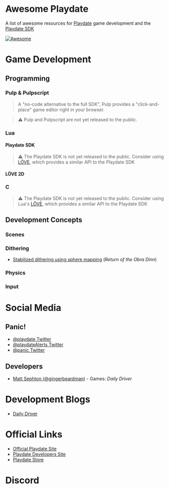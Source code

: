 # Awesome Playdate
A list of awesome resources for [Playdate](https://play.date) game development and the [Playdate SDK](https://play.date/dev/)

[![Awesome](https://awesome.re/badge-flat2.svg)](https://awesome.re)

# Game Development

## Programming

### Pulp & Pulpscript
> A "no-code alternative to the full SDK", Pulp provides a "click-and-place" game editor right in your browser.

> ⚠️ Pulp and Pulpscript are not yet released to the public.

### Lua

#### Playdate SDK
> ⚠️ The Playdate SDK is not yet released to the public. Consider using [LÖVE](https://love2d.org/), which provides a similar API to the Playdate SDK

#### LÖVE 2D

### C
> ⚠️ The Playdate SDK is not yet released to the public. Consider using Lua's [LÖVE](https://love2d.org/), which provides a similar API to the Playdate SDK

## Development Concepts
### Scenes
### Dithering
- [Stabilized dithering using sphere mapping](https://forums.tigsource.com/index.php?topic=40832.msg1363742#msg1363742) (_Return of the Obra Dinn_)
### Physics
### Input

# Social Media 
## Panic!
- [@playdate Twitter](https://twitter.com/playdate/)
- [@playdateAlerts Twitter](https://twitter.com/playdateAlerts)
- [@panic Twitter](https://twitter.com/panic)

## Developers
- [Matt Sephton (@gingerbeardman)](https://twitter.com/gingerbeardman) - Games: _Daily Driver_

# Development Blogs
- [Daily Driver](https://blog.gingerbeardman.com/tag/dailydriver/)

# Official Links
- [Official Playdate Site](https://play.date)
- [Playdate Developers Site](https://play.date/dev)
- [Playdate Store](https://shop.play.date/)

# Discord
